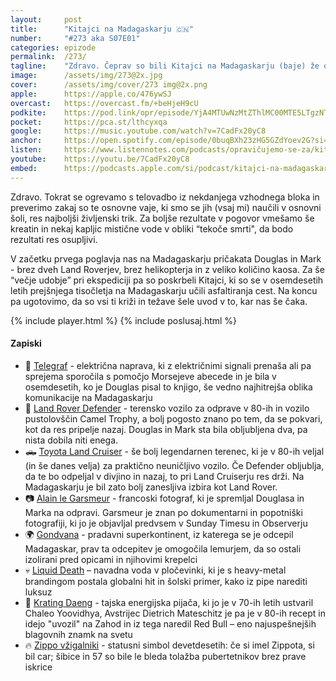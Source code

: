 ```yaml
---
layout: 	post
title:  	"Kitajci na Madagaskarju 🇨🇳"
number: 	"#273 aka S07E01"
categories:	epizode
permalink:	/273/
tagline: 	"Zdravo. Čeprav so bili Kitajci na Madagaskarju (baje) že od sredine 70-ih let, je bilo to dejstvo večini sveta skrito. Tudi dejstvo, da so se tam učili asfaltiranja cest."
image:		/assets/img/273@2x.jpg
cover:		/assets/img/cover/273 img@2x.png
apple:		https://apple.co/476ywSJ
overcast:	https://overcast.fm/+beHjeH9cU
podkite:	https://pod.link/opr/episode/YjA4MTUwNzMtZThlMC00MTE5LTgzNTMtMTRkY2Q1MTg4N2Yz
pocket:		https://pca.st/lthcyxqa
google:		https://music.youtube.com/watch?v=7CadFx20yC8
anchor:		https://open.spotify.com/episode/0buqBXh23zHG5GZdYoev2G?si=5mmFY4SjQ06d2c3eqLIBMg
listen:		https://www.listennotes.com/podcasts/opravičujemo-se-za/kitajci-na-madagaskarju-AaXEfiVU0Fl/embed/
youtube:	https://youtu.be/7CadFx20yC8
embed:		https://podcasts.apple.com/si/podcast/kitajci-na-madagaskarju/id1514750013?i=1000722353056
---
```


Zdravo. Tokrat se ogrevamo s telovadbo iz nekdanjega vzhodnega bloka in preverimo zakaj so te osnovne vaje, ki smo se jih (vsaj mi) naučili v osnovni šoli, res najboljši življenski trik. Za boljše rezultate v pogovor vmešamo še kreatin in nekaj kapljic mistične vode v obliki “tekoče smrti", da bodo rezultati res osupljivi.

V začetku prvega poglavja nas na Madagaskarju pričakata Douglas in Mark - brez dveh Land Roverjev, brez helikopterja in z veliko količino kaosa. Za še “večje udobje” pri ekspediciji pa so poskrbeli Kitajci, ki so se v osemdesetih letih prejšnjega tisočletja na Madagaskarju učili asfaltiranja cest. Na koncu pa ugotovimo, da so vsi ti križi in težave šele uvod v to, kar nas še čaka.

{% include player.html %}
{% include poslusaj.html %}

<!--break-->

#### Zapiski
 
- 📨 [Telegraf](https://sl.wikipedia.org/wiki/Telegraf) - električna naprava, ki z električnimi signali prenaša ali pa sprejema sporočila s pomočjo Morsejeve abecede in je bila v osemdesetih, ko je Douglas pisal to knjigo, še vedno najhitrejša oblika komunikacije na Madagaskarju 
- 🚙 [Land Rover Defender](https://en.wikipedia.org/wiki/Land_Rover_Defender) - terensko vozilo za odprave v 80-ih in vozilo pustolovščin Camel Trophy, a bolj pogosto znano po tem, da se pokvari, kot da res pripelje nazaj. Douglas in Mark sta bila obljubljena dva, pa nista dobila niti enega. 
- 🛻 [Toyota Land Cruiser](https://en.wikipedia.org/wiki/Toyota_Land_Cruiser) - še bolj legendarnen terenec, ki je v 80-ih veljal (in še danes velja) za praktično neuničljivo vozilo. Če Defender obljublja, da te bo odpeljal v divjino in nazaj, to pri Land Cruiserju res drži. Na Madagaskarju je bil zato bolj zanesljiva izbira kot Land Rover. 
- 📷 [Alain le Garsmeur](https://www.instagram.com/alainlegarsmeur/) - francoski fotograf, ki je spremljal Douglasa in Marka na odpravi. Garsmeur je znan po dokumentarni in popotniški fotografiji, ki jo je objavljal predvsem v Sunday Timesu in Observerju 
- 🌍 [Gondvana](https://sl.wikipedia.org/wiki/Gondvana) - pradavni superkontinent, iz katerega se je odcepil Madagaskar, prav ta odcepitev je omogočila lemurjem, da so ostali izolirani pred opicami in njihovimi krepelci 
- 💀 [Liquid Death](https://en.wikipedia.org/wiki/Liquid_Death) – navadna voda v pločevinki, ki je s heavy-metal brandingom postala globalni hit in šolski primer, kako iz pipe narediti luksuz 
- 🐃 [Krating Daeng](https://en.wikipedia.org/wiki/Krating_Daeng) - tajska energijska pijača, ki jo je v 70-ih letih ustvaril Chaleo Yoovidhya, Avstrijec Dietrich Mateschitz je pa je v 80-ih recept in idejo "uvozil" na Zahod in iz tega naredil Red Bull – eno najuspešnejših blagovnih znamk na svetu 
- 🔥 [Zippo vžigalniki](https://en.wikipedia.org/wiki/Zippo) - statusni simbol devetdesetih: če si imel Zippota, si bil car; šibice in 57 so bile le bleda tolažba pubertetnikov brez prave iskrice 